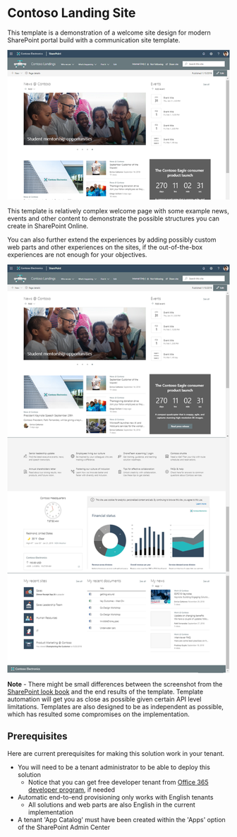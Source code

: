 # Contoso Landing Site

This template is a demonstration of a welcome site design for modern SharePoint portal build with a communication site template.

![Brand at Contoso top pic](./top-contoso-landing.png)

This template is relatively complex welcome page with some example news, events and other content to demonstrate the possible structures you can create in SharePoint Online.

You can also further extend the experiences by adding possibly custom web parts and other experiences on the sites, if the out-of-the-box experiences are not enough for your objectives.

![Full layout](./full-layout-contoso-landing.png)

**Note** - There might be small differences between the screenshot from the [SharePoint look book](https://spdesign.azurewebsites.net) and the end results of the template. Template automation will get you as close as possible given certain API level limitations. Templates are also designed to be as independent as possible, which has resulted some compromises on the implementation.

## Prerequisites

Here are current prerequisites for making this solution work in your tenant.

- You will need to be a tenant administrator to be able to deploy this solution
    - Notice that you can get free developer tenant from [Office 365 developer program](https://developer.microsoft.com/en-us/office/dev-program), if needed
- Automatic end-to-end provisioning only works with English tenants
    - All solutions and web parts are also English in the current implementation
- A tenant 'App Catalog' must have been created within the 'Apps' option of the SharePoint Admin Center